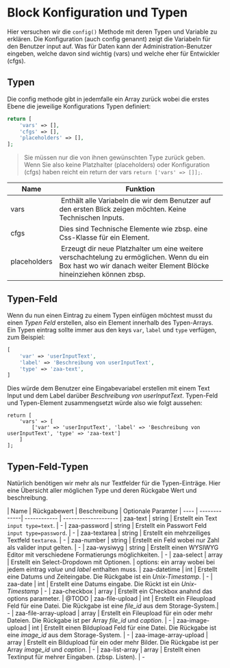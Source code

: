 Block Konfiguration und Typen
=============================
Hier versuchen wir die `config()` Methode mit deren Typen und Variable zu erklären. Die Konfiguration (auch config genannt) zeigt die Variabeln für den Benutzer input auf. Was für Daten kann der Administration-Benutzer eingeben, welche davon sind wichtig (vars) und welche eher für Entwickler (cfgs).

Typen
-----
Die config methode gibt in jedemfalle ein Array zurück wobei die erstes Ebene die jeweilige Konfigurations Typen definiert:
```php
return [
    'vars' => [],
    'cfgs' => [],
    'placeholders' => [],
];
```
> Sie müssen nur die von ihnen gewünschten Type zurück geben. Wenn Sie also keine Platzhalter (placeholders) oder Konfiguration (cfgs) haben reicht ein return der vars `return ['vars' => []];`.

| Name | Funktion
| ---- | --------
| vars | Enthält alle Variabeln die wir dem Benutzer auf den ersten Blick zeigen möchten. Keine Technischen Inputs.
| cfgs | Dies sind Technische Elemente wie zbsp. eine Css-Klasse für ein Element.
| placeholders | Erzeugt dir neue Platzhalter um eine weitere verschachtelung zu ermöglichen. Wenn du ein Box hast wo wir danach weiter Element Blöcke hineinziehen können zbsp.

Typen-Feld
-------------
Wenn du nun einen Eintrag zu einem Typen einfügen möchtest musst du einen *Typen Feld* erstellen, also ein Element innerhalb des Typen-Arrays. Ein Typen eintrag sollte immer aus den keys `var`, `label` und `type` verfügen, zum Beispiel:
```php
[
    'var' => 'userInputText',
    'label' => 'Beschreibung von userInputText',
    'type' => 'zaa-text',
] 
```
Dies würde dem Benutzer eine Eingabevariabel erstellen mit einem Text Input und dem Label darüber *Beschreibung von userInputText*. Typen-Feld und Typen-Element zusammengsetzt würde also wie folgt aussehen:
```
return [
    'vars' => [
        ['var' => 'userInputText', 'label' => 'Beschreibung von userInputText', 'type' => 'zaa-text']
    ]
];
```

Typen-Feld-Typen
------------------
Natürlich benötigen wir mehr als nur Textfelder für die Typen-Einträge. Hier eine Übersicht aller möglichen Type und deren Rückgabe Wert und beschreibung.

| Name | Rückgabewert | Beschreibung | Optionale Paramter
| ---- | -------------| ------------ | --------------------
| zaa-text | string | Erstellt ein Text `input type=text`. | -
| zaa-password  | string | Erstellt ein Passwort Feld `input type=password`. | -
| zaa-textarea | string | Erstellt ein mehrzeiliges Textfeld `textarea`. | -
| zaa-number | string | Erstellt ein Feld wobei nur Zahl als valider input gelten. | -
| zaa-wysiwyg | string | Erstellt einen WYSIWYG Editor mit verschiedene Formatierungs möglichkeiten. | -
| zaa-select | array | Erstellt ein Select-Dropdown mit Optionen. | options: ein array wobei bei jedem eintrag *value* und *label* enthalten muss.
| zaa-datetime | int | Erstellt eine Datums und Zeiteingabe. Die Rückgabe ist ein *Unix-Timestamp*. | -
| zaa-date | int | Erstellt eine Datums eingabe. Die Rückt ist ein *Unix-Timestamp* | - 
| zaa-checkbox | array | Erstellt ein Checkbox anahnd das options parameter. | @TODO
| zaa-file-upload | int | Erstellt ein Fileupload Feld für eine Datei. Die Rückgabe ist eine *file_id* aus dem Storage-System.| - 
| zaa-file-array-upload | array | Erstellt ein Fileupload für ein oder mehr Dateien. Die Rückgabe ist per Array *file_id* und *caption*. | - 
| zaa-image-upload | int | Erstellt einen Bildupload Feld für eine Datei. Die Rückgabe ist eine *image_id* aus dem Storage-System. | -
| zaa-image-array-upload | array | Erstellt ein Bildupload für ein oder mehr Bilder. Die Rückgabe ist per Array *image_id* und *caption*. | -
| zaa-list-array | array | Erstellt einen Textinput für mehrer Eingaben. (zbsp. Listen). | -